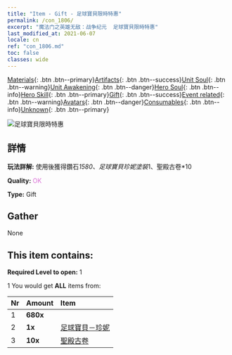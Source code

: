 ```yaml
---
title: "Item - Gift - 足球寶貝限時特惠"
permalink: /con_1806/
excerpt: "魔法门之英雄无敌：战争纪元  足球寶貝限時特惠"
last_modified_at: 2021-06-07
locale: cn
ref: "con_1806.md"
toc: false
classes: wide
---
```

 [Materials](/ItemsCN/){: .btn .btn--primary}[Artifacts](/ItemsCN/Artifacts/){: .btn .btn--success}[Unit Soul](/ItemsCN/UnitSoul/){: .btn .btn--warning}[Unit Awakening](/ItemsCN/UnitAwakening/){: .btn .btn--danger}[Hero Soul](/ItemsCN/HeroSoul/){: .btn .btn--info}[Hero Skill](/ItemsCN/HeroSkill/){: .btn .btn--primary}[Gift](/ItemsCN/Gift/){: .btn .btn--success}[Event related](/ItemsCN/Events/){: .btn .btn--warning}[Avatars](/ItemsCN/Avatars/){: .btn .btn--danger}[Consumables](/ItemsCN/Consumables/){: .btn .btn--info}[Unknown](/ItemsCN/Unknown/){: .btn .btn--primary}

 ![足球寶貝限時特惠](/images/t/i_907100.png)

## 詳情
 **玩法詳解:** 使用後獲得鑽石*1580、足球寶貝珍妮塗裝*1、聖殿古卷*10

 **Quality:** <span style="color: #DA70D6">OK</span>

 **Type:** Gift

## Gather

  None

## This item contains:

 **Required Level to open:** 1

 1 You would get **ALL** items  from:

  | Nr | Amount |     Item    |
  |:---|:-------|:------------|
  | 1 |  **680x** | <i class="fas fa-gem"/> |  | 
  | 2 |  **1x** | [足球寶貝－珍妮](/cn/Items/con_1046/) |  | 
  | 3 |  **10x** | [聖殿古卷](/cn/Items/con_697/) |  | 
